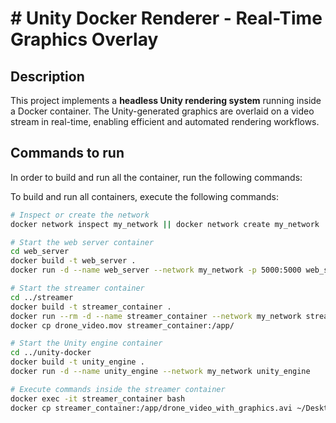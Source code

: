 # # Unity Docker Renderer - Real-Time Graphics Overlay


## Description
This project implements a **headless Unity rendering system** running inside a Docker container. The Unity-generated graphics are overlaid on a video stream in real-time, enabling efficient and automated rendering workflows.

## Commands to run

In order to build and run all the container, run the following commands:

To build and run all containers, execute the following commands:

```bash
# Inspect or create the network
docker network inspect my_network || docker network create my_network

# Start the web server container
cd web_server
docker build -t web_server .
docker run -d --name web_server --network my_network -p 5000:5000 web_server

# Start the streamer container
cd ../streamer
docker build -t streamer_container .
docker run --rm -d --name streamer_container --network my_network streamer_container
docker cp drone_video.mov streamer_container:/app/

# Start the Unity engine container
cd ../unity-docker
docker build -t unity_engine .
docker run -d --name unity_engine --network my_network unity_engine

# Execute commands inside the streamer container
docker exec -it streamer_container bash
docker cp streamer_container:/app/drone_video_with_graphics.avi ~/Desktop
